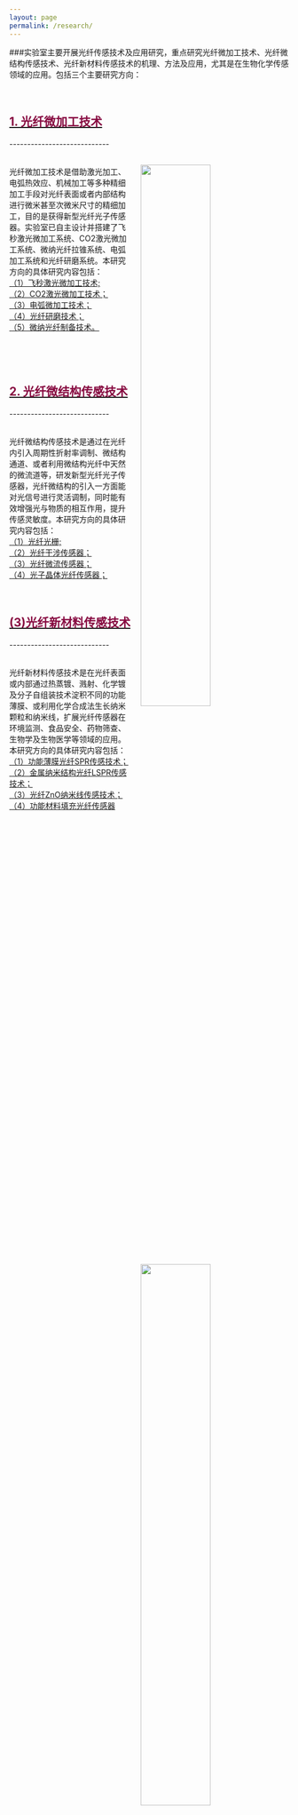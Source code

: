 ```yaml
---
layout: page
permalink: /research/
---
```


###实验室主要开展光纤传感技术及应用研究，重点研究光纤微加工技术、光纤微结构传感技术、光纤新材料传感技术的机理、方法及应用，尤其是在生物化学传感领域的应用。包括三个主要研究方向：
<div class="wrap clearfix">
    <a href="{{ site.baseurl }}/Fiber-micromachining/">
    <h2 style="color: #870A40;padding-top: 1.9rem;">1. 光纤微加工技术</h2>
    </a>
</div>
----------------------------
<div class="wrap clearfix">
      <img src="{{ site.baseurl }}/images/CO2.jpg" style="float: right; width: 50%; margin: 15px; padding: 0px;" >
      <p>
      <br>
        光纤微加工技术是借助激光加工、电弧热效应、机械加工等多种精细加工手段对光纤表面或者内部结构进行微米甚至次微米尺寸的精细加工，目的是获得新型光纤光子传感器。实验室已自主设计并搭建了飞秒激光微加工系统、CO2激光微加工系统、微纳光纤拉锥系统、电弧加工系统和光纤研磨系统。本研究方向的具体研究内容包括：<br>
        <a href="{{ site.baseurl }}/Fiber-micromachining/">（1）飞秒激光微加工技术;</a><br>
        <a href="{{ site.baseurl }}/Fiber-micromachining/CO2/">（2）CO2激光微加工技术；</a><br>
        <a href="{{ site.baseurl }}/Fiber-micromachining/ARC/">（3）电弧微加工技术；</a><br>
        <a href="{{ site.baseurl }}/Fiber-micromachining/SPF/">（4）光纤研磨技术；</a><br>
        <a href="{{ site.baseurl }}/Fiber-micromachining/Micro-Nano/">（5）微纳光纤制备技术。</a><br>
      </p>
    </a>
</div>

<br>

<div class="wrap clearfix">
    <a href="{{ site.baseurl }}/Fiber-microstructure/">
    <h2 style="color: #870A40;padding-top: 1.9rem;">2. 光纤微结构传感技术</h2>
    </a>
</div>
----------------------------
<div class="wrap clearfix">
    <img src="{{ site.baseurl }}/images/CO2-research.jpg" style="float: right; width: 50%; margin: 15px; padding: 0px;" >
    <p>
    <br>
        光纤微结构传感技术是通过在光纤内引入周期性折射率调制、微结构通道、或者利用微结构光纤中天然的微流道等，研发新型光纤光子传感器，光纤微结构的引入一方面能对光信号进行灵活调制，同时能有效增强光与物质的相互作用，提升传感灵敏度。本研究方向的具体研究内容包括：<br>
        <a href="{{ site.baseurl }}/Fiber-microstructure/">（1）光纤光栅;</a><br>
        <a href="{{ site.baseurl }}/Fiber-microstructure/Str-inf/">（2）光纤干涉传感器；</a><br>
        <a href="{{ site.baseurl }}/Fiber-microstructure/Str-flu/">（3）光纤微流传感器；</a><br>
        <a href="{{ site.baseurl }}/Fiber-microstructure/Str-PCF/">（4）光子晶体光纤传感器；</a><br>
       <a href="{{ site.baseurl }}/Fiber-microstructure/">
     </p>
    </a>
</div>

<br>

<div class="wrap clearfix">
    <a href="{{ site.baseurl }}/Fiber-micromachining/">
    <h2 style="color: #870A40;">(3)光纤新材料传感技术</h2>
    </a>
</div>
----------------------------
<div class="wrap clearfix">
    <img src="{{ site.baseurl }}/images/bio-chem-d.jpg" style="float: right; width: 50%; margin: 15px; padding: 0px;" >
    <p>
    <br>
        光纤新材料传感技术是在光纤表面或内部通过热蒸镀、溅射、化学镀及分子自组装技术淀积不同的功能薄膜、或利用化学合成法生长纳米颗粒和纳米线，扩展光纤传感器在环境监测、食品安全、药物筛查、生物学及生物医学等领域的应用。本研究方向的具体研究内容包括：<br>
        <a href="{{ site.baseurl }}/Fiber-microstructure/">（1）功能薄膜光纤SPR传感技术；</a><br>
        <a href="{{ site.baseurl }}/Fiber-microstructure/Str-inf/">（2）金属纳米结构光纤LSPR传感技术；</a><br>
        <a href="{{ site.baseurl }}/Fiber-microstructure/Str-flu/">（3）光纤ZnO纳米线传感技术；</a><br>
        <a href="{{ site.baseurl }}/Fiber-microstructure/Str-PCF/">（4）功能材料填充光纤传感器</a><br>
       <a href="{{ site.baseurl }}/Fiber-microstructure/">
    </p>
    </a>
</div>
